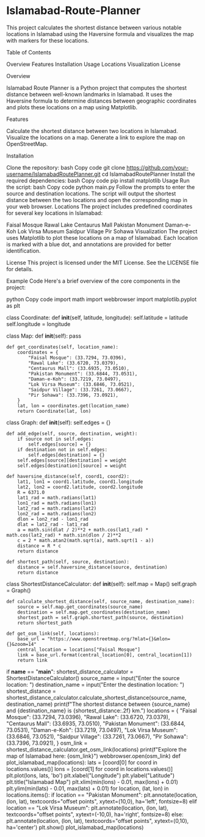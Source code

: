 # Islamabad-Route-Planner
This project calculates the shortest distance between various notable locations in Islamabad using the Haversine formula and visualizes the map with markers for these locations.

Table of Contents

Overview
Features
Installation
Usage
Locations
Visualization
License


Overview


Islamabad Route Planner is a Python project that computes the shortest distance between well-known landmarks in Islamabad. It uses the Haversine formula to determine distances between geographic coordinates and plots these locations on a map using Matplotlib.

Features

Calculate the shortest distance between two locations in Islamabad.
Visualize the locations on a map.
Generate a link to explore the map on OpenStreetMap.

Installation

Clone the repository:
bash
Copy code
git clone https://github.com/your-username/IslamabadRoutePlanner.git
cd IslamabadRoutePlanner
Install the required dependencies:
bash
Copy code
pip install matplotlib
Usage
Run the script:
bash
Copy code
python main.py
Follow the prompts to enter the source and destination locations.
The script will output the shortest distance between the two locations and open the corresponding map in your web browser.
Locations
The project includes predefined coordinates for several key locations in Islamabad:

Faisal Mosque
Rawal Lake
Centaurus Mall
Pakistan Monument
Daman-e-Koh
Lok Virsa Museum
Saidpur Village
Pir Sohawa
Visualization
The project uses Matplotlib to plot these locations on a map of Islamabad. Each location is marked with a blue dot, and annotations are provided for better identification.

License
This project is licensed under the MIT License. See the LICENSE file for details.

Example Code
Here's a brief overview of the core components in the project:

python
Copy code
import math
import webbrowser
import matplotlib.pyplot as plt

class Coordinate:
    def __init__(self, latitude, longitude):
        self.latitude = latitude
        self.longitude = longitude

class Map:
    def __init__(self):
        pass

    def get_coordinates(self, location_name):
        coordinates = {
            "Faisal Mosque": (33.7294, 73.0396),
            "Rawal Lake": (33.6720, 73.0379),
            "Centaurus Mall": (33.6935, 73.0510),
            "Pakistan Monument": (33.6844, 73.0531),
            "Daman-e-Koh": (33.7219, 73.0497),
            "Lok Virsa Museum": (33.6846, 73.0521),
            "Saidpur Village": (33.7261, 73.0667),
            "Pir Sohawa": (33.7396, 73.0921),
        }
        lat, lon = coordinates.get(location_name)
        return Coordinate(lat, lon)

class Graph:
    def __init__(self):
        self.edges = {}

    def add_edge(self, source, destination, weight):
        if source not in self.edges:
            self.edges[source] = {}
        if destination not in self.edges:
            self.edges[destination] = {}
        self.edges[source][destination] = weight
        self.edges[destination][source] = weight

    def haversine_distance(self, coord1, coord2):
        lat1, lon1 = coord1.latitude, coord1.longitude
        lat2, lon2 = coord2.latitude, coord2.longitude
        R = 6371.0
        lat1_rad = math.radians(lat1)
        lon1_rad = math.radians(lon1)
        lat2_rad = math.radians(lat2)
        lon2_rad = math.radians(lon2)
        dlon = lon2_rad - lon1_rad
        dlat = lat2_rad - lat1_rad
        a = math.sin(dlat / 2)**2 + math.cos(lat1_rad) * math.cos(lat2_rad) * math.sin(dlon / 2)**2
        c = 2 * math.atan2(math.sqrt(a), math.sqrt(1 - a))
        distance = R * c
        return distance

    def shortest_path(self, source, destination):
        distance = self.haversine_distance(source, destination)
        return distance

class ShortestDistanceCalculator:
    def __init__(self):
        self.map = Map()
        self.graph = Graph()

    def calculate_shortest_distance(self, source_name, destination_name):
        source = self.map.get_coordinates(source_name)
        destination = self.map.get_coordinates(destination_name)
        shortest_path = self.graph.shortest_path(source, destination)
        return shortest_path

    def get_osm_link(self, locations):
        base_url = "https://www.openstreetmap.org/?mlat={}&mlon={}&zoom=14"
        central_location = locations["Faisal Mosque"]
        link = base_url.format(central_location[0], central_location[1])
        return link

if __name__ == "__main__":
    shortest_distance_calculator = ShortestDistanceCalculator()
    source_name = input("Enter the source location: ")
    destination_name = input("Enter the destination location: ")
    shortest_distance = shortest_distance_calculator.calculate_shortest_distance(source_name, destination_name)
    print(f"The shortest distance between {source_name} and {destination_name} is {shortest_distance:.2f} km.")
    locations = {
        "Faisal Mosque": (33.7294, 73.0396),
        "Rawal Lake": (33.6720, 73.0379),
        "Centaurus Mall": (33.6935, 73.0510),
        "Pakistan Monument": (33.6844, 73.0531),
        "Daman-e-Koh": (33.7219, 73.0497),
        "Lok Virsa Museum": (33.6846, 73.0521),
        "Saidpur Village": (33.7261, 73.0667),
        "Pir Sohawa": (33.7396, 73.0921),
    }
    osm_link = shortest_distance_calculator.get_osm_link(locations)
    print(f"Explore the map of Islamabad here: {osm_link}")
    webbrowser.open(osm_link)
    def plot_islamabad_map(locations):
        lats = [coord[0] for coord in locations.values()]
        lons = [coord[1] for coord in locations.values()]
        plt.plot(lons, lats, 'bo')
        plt.xlabel("Longitude")
        plt.ylabel("Latitude")
        plt.title("Islamabad Map")
        plt.xlim(min(lons) - 0.01, max(lons) + 0.01)
        plt.ylim(min(lats) - 0.01, max(lats) + 0.01)
        for location, (lat, lon) in locations.items():
            if location == "Pakistan Monument":
                plt.annotate(location, (lon, lat), textcoords="offset points", xytext=(10,0), ha='left', fontsize=8)
            elif location == "Lok Virsa Museum":
                plt.annotate(location, (lon, lat), textcoords="offset points", xytext=(-10,0), ha='right', fontsize=8)
            else:
                plt.annotate(location, (lon, lat), textcoords="offset points", xytext=(0,10), ha='center')
        plt.show()
    plot_islamabad_map(locations)
